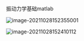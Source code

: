 振动力学基础matlab

![image-20211028152355001](D:\定理\理论力学\动力学\image-20211028152355001.png)

![image-20211028152410112](D:\定理\理论力学\动力学\image-20211028152410112.png)